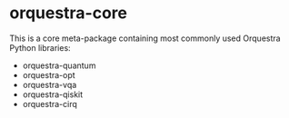# orquestra-core

This is a core meta-package containing most commonly used Orquestra Python libraries:

- orquestra-quantum
- orquestra-opt
- orquestra-vqa
- orquestra-qiskit
- orquestra-cirq
